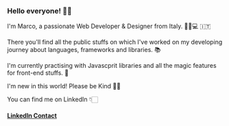### Hello everyone! 🤟🏼

I'm Marco, a passionate Web Developer & Designer from Italy. 👦🏼💻 🇮🇹

There you'll find all the public stuffs on which I've worked on my developing journey about languages, frameworks and libraries. 📚

I'm currently practising with Javascprit libraries and all the magic features for front-end stuffs. 🚀

I'm new in this world! Please be Kind 👏🏻

You can find me on LinkedIn 👇🏻
#### <a target="_blank" href="https://www.linkedin.com/in/marcofaltoni/"> LinkedIn Contact </a>
